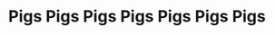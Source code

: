 ---
title: "Pigs Pigs Pigs Pigs Pigs Pigs Pigs"
summary: "Motorik beats, Psychedelic noise, Heavy rock. Pigs Pigs Pigs Pigs Pigs Pigs Pigs are a five piece outfit based in Newcastle Upon Tyne."
image: "pigs-pigs-pigs-pigs-pigs-pigs-pigs.jpg"
---
